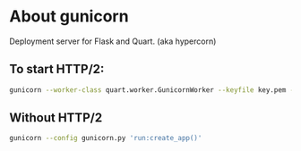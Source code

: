 # About gunicorn
Deployment server for Flask and Quart. (aka hypercorn)

## To start HTTP/2:
```bash
gunicorn --worker-class quart.worker.GunicornWorker --keyfile key.pem --certfilecert.pem --ciphers 'ECDHE+AESGCM' --bind 'localhost:5000' qserver:app
```

## Without HTTP/2
```bash
gunicorn --config gunicorn.py 'run:create_app()'
```